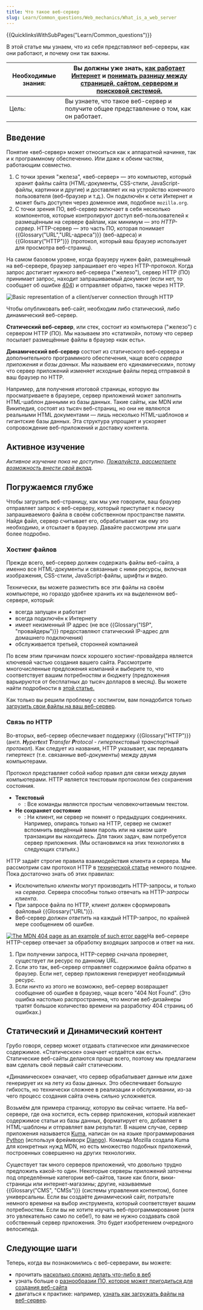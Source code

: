 ```yaml
---
title: Что такое веб-сервер
slug: Learn/Common_questions/Web_mechanics/What_is_a_web_server
---
```


{{QuicklinksWithSubPages("Learn/Common_questions")}}

В этой статье мы узнаем, что из себя представляют веб-серверы, как они работают, и почему они так важны.

| Необходимые знания: | Вы должны уже знать, [как работает Интернет](/ru/docs/Learn/Common_questions/Web_mechanics/How_does_the_Internet_work) и [понимать разницу между страницей, сайтом, сервером и поисковой системой.](/ru/docs/Learn/Common_questions/Web_mechanics/Pages_sites_servers_and_search_engines) |
| ------------------- | ------------------------------------------------------------------------------------------------------------------------------------------------------------------------------------------------------------------------------------------------------------- |
| Цель:               | Вы узнаете, что такое веб-сервер и получите общее представление о том, как он работает.                                                                                                                                                                       |

## Введение

Понятие «веб-сервер» может относиться как к аппаратной начинке, так и к программному обеспечению. Или даже к обеим частям, работающим совместно.

1. С точки зрения "железа", «веб-сервер» — это компьютер, который хранит файлы сайта (HTML-документы, CSS-стили, JavaScript-файлы, картинки и другие) и доставляет их на устройство конечного пользователя (веб-браузер и т.д.). Он подключён к сети Интернет и может быть доступен через доменное имя, подобное `mozilla.org`.
2. С точки зрения ПО, веб-сервер включает в себя несколько компонентов, которые контролируют доступ веб-пользователей к размещённым на сервере файлам, как минимум — это _HTTP-сервер_. HTTP-сервер — это часть ПО, которая понимает {{Glossary("URL","URL-адреса")}} (веб-адреса) и {{Glossary("HTTP")}} (протокол, который ваш браузер использует для просмотра веб-страниц).

На самом базовом уровне, когда браузеру нужен файл, размещённый на веб-сервере, браузер запрашивает его через HTTP-протокол. Когда запрос достигает нужного веб-сервера ("железо"), сервер HTTP (ПО) принимает запрос, находит запрашиваемый документ (если нет, то сообщает об ошибке [404](/ru/docs/Web/HTTP/Status/404)) и отправляет обратно, также через HTTP.

![Basic representation of a client/server connection through HTTP](web-server.svg)

Чтобы опубликовать веб-сайт, необходим либо статический, либо динамический веб-сервер.

**Статический веб-сервер**, или стек, состоит из компьютера ("железо") с сервером HTTP (ПО). Мы называем это «статикой», потому что сервер посылает размещённые файлы в браузер «как есть».

**Динамический веб-сервер** состоит из статического веб-сервера и дополнительного программного обеспечения, чаще всего _сервера приложения_ и _базы данных_. Мы называем его «динамическим», потому что сервер приложений изменяет исходные файлы перед отправкой в ваш браузер по HTTP.

Например, для получения итоговой страницы, которую вы просматриваете в браузере, сервер приложений может заполнить HTML-шаблон данными из базы данных. Такие сайты, как MDN или Википедия, состоят из тысяч веб-страниц, но они не являются реальными HTML документами — лишь несколько HTML-шаблонов и гигантские базы данных. Эта структура упрощает и ускоряет сопровождение веб-приложений и доставку контента.

## Активное изучение

_Активное изучение пока не доступно. [Пожалуйста, рассмотрите возможность внести свой вклад](/ru/docs/MDN/Community/Contributing/Getting_started)._

## Погружаемся глубже

Чтобы загрузить веб-страницу, как мы уже говорили, ваш браузер отправляет запрос к веб-серверу, который приступает к поиску запрашиваемого файла в своём собственном пространстве памяти. Найдя файл, сервер считывает его, обрабатывает как ему это необходимо, и отсылает в браузер. Давайте рассмотрим эти шаги более подробно.

### Хостинг файлов

Прежде всего, веб-сервер должен содержать файлы веб-сайта, а именно все HTML-документы и связанные с ними ресурсы, включая изображения, CSS-стили, JavaScript-файлы, шрифты и видео.

Технически, вы можете разместить все эти файлы на своём компьютере, но гораздо удобнее хранить их на выделенном веб-сервере, который:

- всегда запущен и работает
- всегда подключён к Интернету
- имеет неизменный IP адрес (не все {{Glossary("ISP", "провайдеры")}} предоставляют статический IP-адрес для домашнего подключения)
- обслуживается третьей, сторонней компанией

По всем этим причинам поиск хорошего хостинг-провайдера является ключевой частью создания вашего сайта. Рассмотрите многочисленные предложения компаний и выберите то, что соответствует вашим потребностям и бюджету (предложения варьируются от бесплатных до тысяч долларов в месяц). Вы можете найти подробности в [этой статье.](/ru/docs/Learn/Common_questions/Tools_and_setup/How_much_does_it_cost#hosting)

Как только вы решили проблему с хостингом, вам понадобится только [загрузить свои файлы на ваш веб-сервер](/ru/docs/Learn/Common_questions/Tools_and_setup/Upload_files_to_a_web_server).

### Связь по HTTP

Во-вторых, веб-сервер обеспечивает поддержку {{Glossary("HTTP")}} (англ. _**H**yper**t**ext **T**ransfer **P**rotocol - гипертекстовый транспортный протокол_). Как следует из названия, HTTP указывает, как передавать гипертекст (т.е. связанные веб-документы) между двумя компьютерами.

Протокол представляет собой набор правил для связи между двумя компьютерами. HTTP является текстовым протоколом без сохранения состояния.

- **Текстовый**
  - : Все команды являются простым человекочитаемым текстом.
- **Не сохраняет состояние**
  - : Ни клиент, ни сервер не помнят о предыдущих соединениях. Например, опираясь только на HTTP, сервер не сможет вспомнить введённый вами пароль или на каком шаге транзакции вы находитесь. Для таких задач, вам потребуется сервер приложения. (Мы остановимся на этих технологиях в следующих статьях.)

HTTP задаёт строгие правила взаимодействия клиента и сервера. Мы рассмотрим сам протокол HTTP в [технической статье](/ru/docs/Web/HTTP) немного позднее. Пока достаточно знать об этих правилах:

- Исключительно _клиенты_ могут производить HTTP-запросы, и только на _сервера_. Сервера способны только отвечать на HTTP-_запросы клиента_.
- При запросе файла по HTTP, клиент должен сформировать файловый {{Glossary("URL")}}.
- Веб-сервер _должен ответить_ на каждый HTTP-запрос, по крайней мере сообщением об ошибке.

[![The MDN 404 page as an example of such error page](mdn-404.jpg)](/en-US/404)На веб-сервере HTTP-сервер отвечает за обработку входящих запросов и ответ на них.

1. При получении запроса, HTTP-сервер сначала проверяет, существует ли ресурс по данному URL.
2. Если это так, веб-сервер отправляет содержимое файла обратно в браузер. Если нет, сервер приложения генерирует необходимый ресурс.
3. Если ничто из этого не возможно, веб-сервер возвращает сообщение об ошибке в браузер, чаще всего "404 Not Found". (Это ошибка настолько распространена, что многие веб-дизайнеры тратят большое количество времени на разработку 404 страниц об ошибках.)

## Статический и Динамический контент

Грубо говоря, сервер может отдавать статическое или динамическое содержимое. «Статическое» означает «отдаётся как есть». Статические веб-сайты делаются проще всего, поэтому мы предлагаем вам сделать свой первый сайт статическим.

«Динамическое» означает, что сервер обрабатывает данные или даже генерирует их на лету из базы данных. Это обеспечивает большую гибкость, но технически сложнее в реализации и обслуживании, из-за чего процесс создания сайта очень сильно усложняется.

Возьмём для примера страницу, которую вы сейчас читаете. На веб-сервере, где она хостится, есть сервер приложения, который извлекает содержимое статьи из базы данных, форматирует его, добавляет в HTML-шаблоны и отправляет вам результат. В нашем случае, сервер приложения называется [Kuma](https://github.com/mdn/kuma), написан он на языке программирования [Python](https://www.python.org/) (используя фреймворк [Django](https://www.djangoproject.com/)). Команда Mozilla создала Kuma для конкретных нужд MDN, но есть множество подобных приложений, построенных совершенно на других технологиях.

Существует так много серверов приложений, что довольно трудно предложить какой-то один. Некоторые серверы приложений заточены под определённые категории веб-сайтов, такие как блоги, вики-страницы или интернет-магазины; другие, называемые {{Glossary("CMS", "CMSs")}} (системы управления контентом), более универсальны. Если вы создаёте динамический сайт, потратьте немного времени на выбор инструмента, который соответствует вашим потребностям. Если вы не хотите изучать веб-программирование (хотя это увлекательно само по себе!), то вам не нужно создавать свой собственный сервер приложения. Это будет изобретением очередного велосипеда.

## Следующие шаги

Теперь, когда вы познакомились с веб-серверами, вы можете:

- прочитать [насколько сложно делать что-либо в веб](/ru/docs/Learn/Common_questions/Tools_and_setup/How_much_does_it_cost)
- узнать больше о [разнообразии ПО, которое может пригодиться для создания веб-сайта](/ru/docs/Learn/Common_questions/Tools_and_setup/What_software_do_I_need)
- двигаться к практике: например, [узнать как загружать файлы на веб-сервер](/ru/docs/Learn/Common_questions/Tools_and_setup/Upload_files_to_a_web_server).
